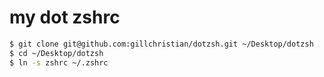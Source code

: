 # my dot zshrc

```bash
$ git clone git@github.com:gillchristian/dotzsh.git ~/Desktop/dotzsh
$ cd ~/Desktop/dotzsh
$ ln -s zshrc ~/.zshrc

```
